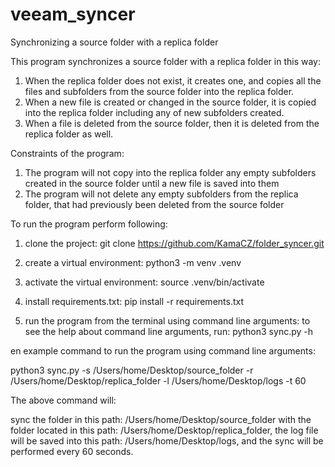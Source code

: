# veeam_syncer
Synchronizing a source folder with a replica folder


This program synchronizes a source folder with a replica folder in this way:
1) When the replica folder does not exist, it creates one, and copies all 
the files and subfolders from the source folder into the replica folder.
2) When a new file is created or changed in the source folder, it is copied into the replica folder 
including any of new subfolders created.
3) When a file is deleted from the source folder, then it is deleted from the replica folder as well.

Constraints of the program: 
1) The program will not copy into the replica folder any empty subfolders created in the source folder until a new file is saved into them
2) The program will not delete any empty subfolders from the replica folder, that had previously been deleted from the source folder

To run the program perform following:
1) clone the project:
git clone https://github.com/KamaCZ/folder_syncer.git

2) create a virtual environment:
python3 -m venv .venv

3) activate the virtual environment:
source .venv/bin/activate

4) install requirements.txt:
pip install -r requirements.txt

5) run the program from the terminal using command line arguments:
to see the help about command line arguments, run:
python3 sync.py -h

en example command to run the program using command line arguments:

python3 sync.py -s /Users/home/Desktop/source_folder -r /Users/home/Desktop/replica_folder -l /Users/home/Desktop/logs -t 60

The above command will:

sync the folder in this path: /Users/home/Desktop/source_folder with the folder located in this path: /Users/home/Desktop/replica_folder, 
the log file will be saved into this path: /Users/home/Desktop/logs, and the sync will be performed every 60 seconds. 


